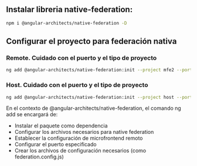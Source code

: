 ## Instalar libreria native-federation:
```bash
npm i @angular-architects/native-federation -D
```
## Configurar el proyecto para federación nativa
### Remote. Cuidado con el puerto y el tipo de proyecto

```bash
ng add @angular-architects/native-federation:init --project mfe2 --port 4202 --type remote
```
### Host. Cuidado con el puerto y el tipo de proyecto

```bash
ng add @angular-architects/native-federation:init --project host --port 4200 --type dynamic-host
```
En el contexto de @angular-architects/native-federation, el comando ng add se encargará de:

- Instalar el paquete como dependencia
- Configurar los archivos necesarios para native federation
- Establecer la configuración de microfrontend remoto
- Configurar el puerto especificado
- Crear los archivos de configuración necesarios (como federation.config.js)

